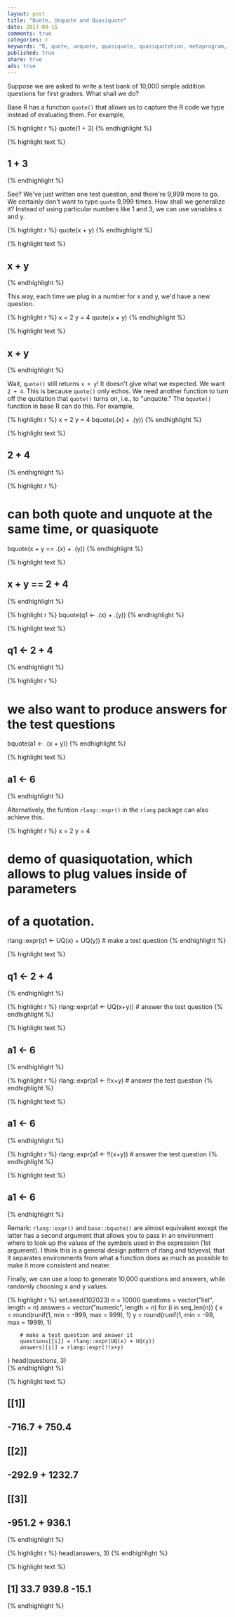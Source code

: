```yaml
---
layout: post
title: "Quote, Unquote and Quasiquote"
date: 2017-09-15
comments: true
categories: r
keywords: "R, quote, unquote, quasiquote, quasiquotation, metaprogram, metaprogramming, programs that generate programs, expressions, capture R expressions, NSE, non-standard evaluation in R"
published: true
share: true
ads: true
---
```


Suppose we are asked to write a test bank of 10,000 simple addition questions for first graders. What shall we do? 

Base R has a function `quote()` that allows us to capture the R code we type instead of evaluating them. For example, 


{% highlight r %}
quote(1 + 3)
{% endhighlight %}



{% highlight text %}
## 1 + 3
{% endhighlight %}

See? We've just written one test question, and there're 9,999 more to go. We certainly don't want to type `quote` 9,999 times. How shall we generalize it? Instead of using particular numbers like 1 and 3, we can use variables x and y. 


{% highlight r %}
quote(x + y)
{% endhighlight %}



{% highlight text %}
## x + y
{% endhighlight %}

This way, each time we plug in a number for x and y, we'd have a new question. 


{% highlight r %}
x = 2
y = 4
quote(x + y)
{% endhighlight %}



{% highlight text %}
## x + y
{% endhighlight %}

Wait, `quote()` still returns `x + y`! It doesn't give what we expected. We want `2 + 4`. This is because `quote()` only echos. We need another function to turn off
the quotation that `quote()` turns on, i.e., to "unquote." The `bquote()` function in base R can do this. For example,


{% highlight r %}
x = 2
y = 4
bquote(.(x) + .(y))
{% endhighlight %}



{% highlight text %}
## 2 + 4
{% endhighlight %}



{% highlight r %}
# can both quote and unquote at the same time, or quasiquote
bquote(x + y == .(x) + .(y))
{% endhighlight %}



{% highlight text %}
## x + y == 2 + 4
{% endhighlight %}



{% highlight r %}
bquote(q1 <- .(x) + .(y))
{% endhighlight %}



{% highlight text %}
## q1 <- 2 + 4
{% endhighlight %}



{% highlight r %}
# we also want to produce answers for the test questions
bquote(a1 <- .(x + y))
{% endhighlight %}



{% highlight text %}
## a1 <- 6
{% endhighlight %}

Alternatively, the funtion `rlang::expr()` in the `rlang` package can also achieve this.


{% highlight r %}
x = 2
y = 4

# demo of quasiquotation, which allows to plug values inside of parameters 
#       of a quotation.
rlang::expr(q1 <- UQ(x) + UQ(y)) # make a test question
{% endhighlight %}



{% highlight text %}
## q1 <- 2 + 4
{% endhighlight %}



{% highlight r %}
rlang::expr(a1 <- UQ(x+y)) # answer the test question
{% endhighlight %}



{% highlight text %}
## a1 <- 6
{% endhighlight %}



{% highlight r %}
rlang::expr(a1 <- !!x+y)   # answer the test question
{% endhighlight %}



{% highlight text %}
## a1 <- 6
{% endhighlight %}



{% highlight r %}
rlang::expr(a1 <- !!(x+y)) # answer the test question
{% endhighlight %}



{% highlight text %}
## a1 <- 6
{% endhighlight %}

Remark: `rlang::expr()` and `base::bquote()` are almost equivalent except the latter has a second argument that allows you to pass in an environment where to look up the values of the symbols used in the expression (1st argument). I think this is a general design pattern of rlang and tidyeval, that it separates environments from what a function does as much as possible to make it more consistent and neater.

Finally, we can use a loop to generate 10,000 questions and answers, while randomly choosing x and y values.


{% highlight r %}
set.seed(102023)
n = 10000
questions = vector("list", length = n)
answers = vector("numeric", length = n) 
for (i in seq_len(n)) {
        x = round(runif(1, min = -999, max = 999), 1)
        y = round(runif(1, min = -99, max = 1999), 1)
        
        # make a test question and answer it
        questions[[i]] = rlang::expr(UQ(x) + UQ(y)) 
        answers[[i]] = rlang::expr(!!x+y) 
}
head(questions, 3)        
{% endhighlight %}



{% highlight text %}
## [[1]]
## -716.7 + 750.4
## 
## [[2]]
## -292.9 + 1232.7
## 
## [[3]]
## -951.2 + 936.1
{% endhighlight %}



{% highlight r %}
head(answers, 3)
{% endhighlight %}



{% highlight text %}
## [1]  33.7 939.8 -15.1
{% endhighlight %}
